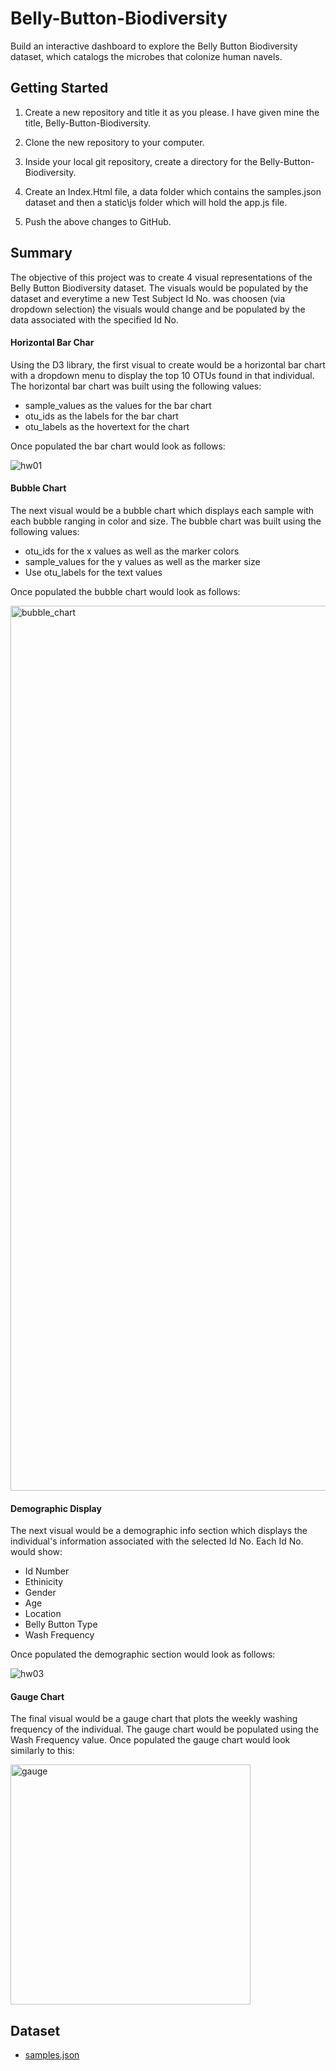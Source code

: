 # Belly-Button-Biodiversity
Build an interactive dashboard to explore the Belly Button Biodiversity dataset, which catalogs the microbes that colonize human navels.

## Getting Started
1. Create a new repository and title it as you please. I have given mine the title, Belly-Button-Biodiversity.

1. Clone the new repository to your computer.

1. Inside your local git repository, create a directory for the Belly-Button-Biodiversity.

1. Create an Index.Html file, a data folder which contains the samples.json dataset and then a static\js folder which will hold the app.js file.

1. Push the above changes to GitHub.

## Summary
The objective of this project was to create 4 visual representations of the Belly Button Biodiversity dataset. The visuals would be populated by the dataset and everytime a new Test Subject Id No. was choosen (via dropdown selection) the visuals would change and be populated by the data associated with the specified Id No.

#### Horizontal Bar Char
Using the D3 library, the first visual to create would be a horizontal bar chart with a dropdown menu to display the top 10 OTUs found in that individual. The horizontal bar chart was built using the following values:

* sample_values as the values for the bar chart
* otu_ids as the labels for the bar chart
* otu_labels as the hovertext for the chart

Once populated the bar chart would look as follows:

![hw01](https://user-images.githubusercontent.com/75814760/115807425-3728f480-a3ae-11eb-934e-140e705d4ee7.png)

#### Bubble Chart
The next visual would be a bubble chart which displays each sample with each bubble ranging in color and size. The bubble chart was built using the following values:

* otu_ids for the x values as well as the marker colors
* sample_values for the y values as well as the marker size
* Use otu_labels for the text values

Once populated the bubble chart would look as follows:

<img width="1416" alt="bubble_chart" src="https://user-images.githubusercontent.com/75814760/115807713-c33b1c00-a3ae-11eb-9c31-7f59f68954fe.png">

#### Demographic Display
The next visual would be a demographic info section which displays the individual's information associated with the selected Id No. Each Id No. would show:

* Id Number
* Ethinicity
* Gender
* Age
* Location
* Belly Button Type
* Wash Frequency

Once populated the demographic section would look as follows:

![hw03](https://user-images.githubusercontent.com/75814760/115808211-afdc8080-a3af-11eb-87d2-68eaa5003dbc.png)

#### Gauge Chart
The final visual would be a gauge chart that plots the weekly washing frequency of the individual. The gauge chart would be populated using the Wash Frequency value. Once populated the gauge chart would look similarly to this:

<img width="384" alt="gauge" src="https://user-images.githubusercontent.com/75814760/115808584-56288600-a3b0-11eb-9814-09f244b9d332.png">

## Dataset

* [samples.json](https://github.com/chrispope12391/Belly-Button-Biodiversity/blob/main/data/samples.json)